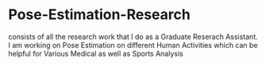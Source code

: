 # Pose-Estimation-Research
consists of all the research work that I do as a Graduate Reserach Assistant. I am working on Pose Estimation on different Human Activities which can be helpful for Various Medical as well as Sports Analysis
